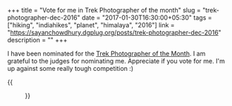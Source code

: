 +++
title = "Vote for me in Trek Photographer of the month"
slug = "trek-photographer-dec-2016"
date = "2017-01-30T16:30:00+05:30"
tags = ["hiking", "indiahikes", "planet", "himalaya", "2016"]
link = "https://sayanchowdhury.dgplug.org/posts/trek-photographer-dec-2016"
description = ""
+++

I have been nominated for the [Trek Photographer of the
Month](https://indiahikes.com/december-2016-photo-contest-nominations/). I am grateful to
the judges for nominating me. Appreciate if you vote for me. I'm up against
some really tough competition :)

{{<figure src="/images/deoriatal.jpg" >}}
